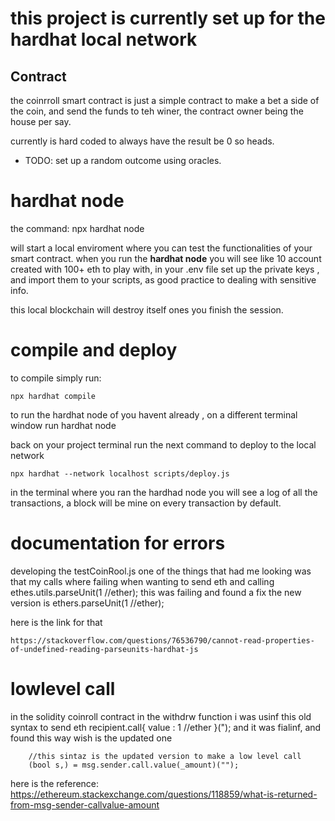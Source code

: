 # this project is currently set up for the hardhat local network

## Contract

the coinrroll smart contract is just a simple contract to make a bet a side of the coin,
and send the funds to teh winer, the contract owner being the house per say.

currently is hard coded to always have the result be 0 so heads.

* TODO:
set up a random outcome using oracles.

# hardhat node

the command:    npx hardhat node

will start a local enviroment where you can test the functionalities of your smart contract.
when you run the **hardhat node** you will see like 10 account created with 100+ eth to play with,
in your .env file set up the private keys , and import them to your scripts, as good practice to dealing with sensitive info.

this local blockchain will destroy itself ones you finish the session.

# compile and deploy

to compile simply run:

    npx hardhat compile

to run the hardhat node of you havent already , on a different terminal window run
    hardhat node

back on your project terminal run the next command to deploy to the local network

    npx hardhat --network localhost scripts/deploy.js

in the terminal where you ran the hardhad node you will see a log of all the transactions,
a block will be mine on every transaction by default.

# documentation for errors

developing the testCoinRool.js one of the things that had me looking was that my calls where failing when wanting to send eth
and calling ethes.utils.parseUnit(1 //ether); this was failing and found a fix the new version is 
ethers.parseUnit(1 //ether);


here is the link for that

    https://stackoverflow.com/questions/76536790/cannot-read-properties-of-undefined-reading-parseunits-hardhat-js

# lowlevel call

in the solidity coinroll contract in the withdrw function i was usinf this old syntax
to send eth     recipient.call{ value : 1 //ether }(");  and it was fialinf, and found this way wish is the updated one 

        //this sintaz is the updated version to make a low level call
        (bool s,) = msg.sender.call.value(_amount)("");

here is the reference:
    https://ethereum.stackexchange.com/questions/118859/what-is-returned-from-msg-sender-callvalue-amount